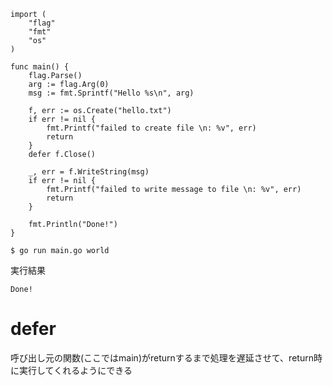```
import (
	"flag"
	"fmt"
	"os"
)

func main() {
	flag.Parse()
	arg := flag.Arg(0)
	msg := fmt.Sprintf("Hello %s\n", arg)

	f, err := os.Create("hello.txt")
	if err != nil {
		fmt.Printf("failed to create file \n: %v", err)
		return
	}
	defer f.Close()

	_, err = f.WriteString(msg)
	if err != nil {
		fmt.Printf("failed to write message to file \n: %v", err)
		return
	}

	fmt.Println("Done!")
}

```

```
$ go run main.go world

```

実行結果

```
Done!
```

# defer

呼び出し元の関数(ここではmain)がreturnするまで処理を遅延させて、return時に実行してくれるようにできる

